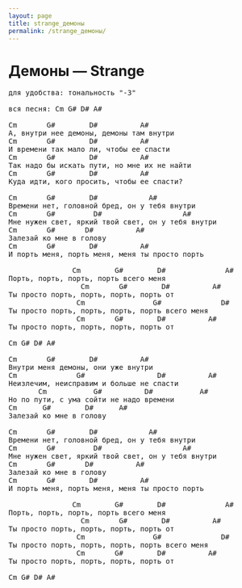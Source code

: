 ```yaml
---
layout: page
title: strange_демоны
permalink: /strange_демоны/
---
```

# Демоны — Strange

<pre>
для удобства: тональность "-3"

вся песня: Cm G# D# A#

Cm       G#        D#          A#
А, внутри нее демоны, демоны там внутри
Cm       G#        D#          A#
И времени так мало ли, чтобы ее спасти
Cm       G#        D#          A#
Так надо бы искать пути, но мне их не найти
Cm       G#        D#          A#
Куда идти, кого просить, чтобы ее спасти?

Cm       G#        D#            A#
Времени нет, головной бред, он у тебя внутри
Cm       G#         D#                   A#
Мне нужен свет, яркий твой свет, он у тебя внутри
Cm       G#       D#          A#
Залезай ко мне в голову
Cm       G#        D#          A#
И порть меня, порть меня, меня ты просто порть

               Cm        G#        D#              A#
Порть, порть, порть, порть всего меня
                 Cm       G#        D#          A#
Ты просто порть, порть, порть, порть от
                Cm                G#              D#          A#
Ты просто порть, порть, порть, порть всего меня
                Cm       G#        D#          A#
Ты просто порть, порть, порть, порть от

Cm G# D# A#

Cm       G#        D#          A#
Внутри меня демоны, они уже внутри
Cm              G#                 D#          A#
Неизлечим, неисправим и больше не спасти
       Cm           G#          D#           A#
Но по пути, с ума сойти не надо времени
Cm      G#        D#      A#
Залезай ко мне в голову

Cm       G#        D#            A#
Времени нет, головной бред, он у тебя внутри
Cm       G#         D#                   A#
Мне нужен свет, яркий твой свет, он у тебя внутри
Cm       G#       D#          A#
Залезай ко мне в голову
Cm       G#        D#          A#
И порть меня, порть меня, меня ты просто порть

               Cm        G#        D#              A#
Порть, порть, порть, порть всего меня
                 Cm       G#        D#          A#
Ты просто порть, порть, порть, порть от
                Cm                G#              D#          A#
Ты просто порть, порть, порть, порть всего меня
                Cm       G#        D#          A#
Ты просто порть, порть, порть, порть от

Cm G# D# A# 

</pre>

